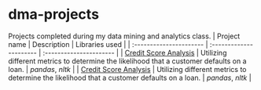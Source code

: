 # dma-projects
Projects completed during my data mining and analytics class.
| Project name | Description | Libraries used |
| :---------------------- | :---------------------- | :---------------------- |
| [Credit Score Analysis](credit_score) | Utilizing different metrics to determine the likelihood that a customer defaults on a loan. | *pandas*, *nltk* |
| [Credit Score Analysis](credit_score) | Utilizing different metrics to determine the likelihood that a customer defaults on a loan. | *pandas*, *nltk* |
